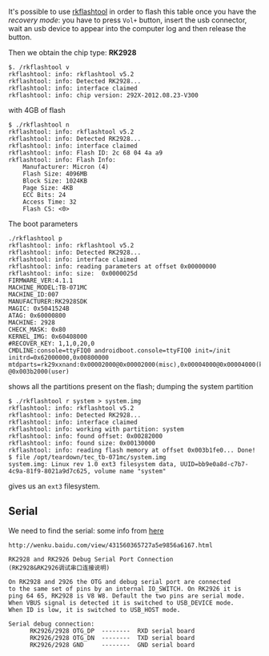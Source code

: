 It's possible to use [rkflashtool](https://github.com/neo-technologies/rkflashtool)
in order to flash this table once you have the *recovery mode*:
you have to press ``Vol+`` button, insert the usb connector, wait an usb device to appear
into the computer log and then release the button.

Then we obtain the chip type: **RK2928**

```
$. /rkflashtool v
rkflashtool: info: rkflashtool v5.2
rkflashtool: info: Detected RK2928...
rkflashtool: info: interface claimed
rkflashtool: info: chip version: 292X-2012.08.23-V300
```

with 4GB of flash

```
$ ./rkflashtool n
rkflashtool: info: rkflashtool v5.2
rkflashtool: info: Detected RK2928...
rkflashtool: info: interface claimed
rkflashtool: info: Flash ID: 2c 68 04 4a a9
rkflashtool: info: Flash Info:
	Manufacturer: Micron (4)
	Flash Size: 4096MB
	Block Size: 1024KB
	Page Size: 4KB
	ECC Bits: 24
	Access Time: 32
	Flash CS: <0>
```

The boot parameters

```
./rkflashtool p
rkflashtool: info: rkflashtool v5.2
rkflashtool: info: Detected RK2928...
rkflashtool: info: interface claimed
rkflashtool: info: reading parameters at offset 0x00000000
rkflashtool: info: size:  0x0000025d
FIRMWARE_VER:4.1.1
MACHINE_MODEL:TB-071MC
MACHINE_ID:007
MANUFACTURER:RK2928SDK
MAGIC: 0x5041524B
ATAG: 0x60000800
MACHINE: 2928
CHECK_MASK: 0x80
KERNEL_IMG: 0x60408000
#RECOVER_KEY: 1,1,0,20,0
CMDLINE:console=ttyFIQ0 androidboot.console=ttyFIQ0 init=/init initrd=0x62000000,0x00800000 mtdparts=rk29xxnand:0x00002000@0x00002000(misc),0x00004000@0x00004000(kernel),0x00008000@0x00008000(boot),0x00010000@0x00010000(recovery),0x00020000@0x00020000(backup),0x00040000@0x00040000(cache),0x00200000@0x00080000(userdata),0x00002000@0x00280000(kpanic),0x00130000@0x00282000(system),-@0x003b2000(user)
```

shows all the partitions present on the flash; dumping the system partition

```
$ ./rkflashtool r system > system.img
rkflashtool: info: rkflashtool v5.2
rkflashtool: info: Detected RK2928...
rkflashtool: info: interface claimed
rkflashtool: info: working with partition: system
rkflashtool: info: found offset: 0x00282000
rkflashtool: info: found size: 0x00130000
rkflashtool: info: reading flash memory at offset 0x003b1fe0... Done!
$ file /opt/teardown/tec_tb-071mc/system.img
system.img: Linux rev 1.0 ext3 filesystem data, UUID=bb9e0a8d-c7b7-4c9a-81f9-8021a9d7c625, volume name "system"
```

gives us an ``ext3`` filesystem.

## Serial

We need to find the serial: some info from [here](https://github.com/minghuascode/qemu120/blob/master/xternapp/tablet-rkflashtool/README-rk2926-2928-debug-serial.txt)

```
http://wenku.baidu.com/view/431560365727a5e9856a6167.html

RK2928 and RK2926 Debug Serial Port Connection
(RK2928&RK2926调试串口连接说明)

On RK2928 and 2926 the OTG and debug serial port are connected 
to the same set of pins by an internal IO_SWITCH. On RK2926 it is 
ping 64 65, RK2928 is V8 W8. Default the two pins are serial mode. 
When VBUS signal is detected it is switched to USB_DEVICE mode. 
When ID is low, it is switched to USB_HOST mode. 

Serial debug connection: 
      RK2926/2928 OTG_DP  --------  RXD serial board
      RK2926/2928 OTG_DN  --------  TXD serial board
      RK2926/2928 GND     --------  GND serial board
```
